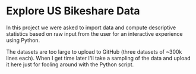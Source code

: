 # Explore US Bikeshare Data
In this project we were asked to import data and compute descriptive statistics based on raw input from the user for an interactive experience using Python.

The datasets are too large to upload to GitHub (three datasets of ~300k lines each). When I get time later I'll take a sampling of the data and upload it here just for fooling around with the Python script.
